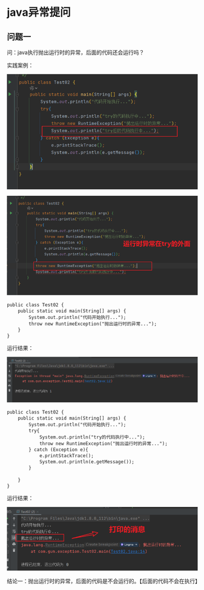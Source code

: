 # java异常提问

## 问题一

问：java执行抛出运行时的异常，后面的代码还会运行吗？

实践案例：

![image-20240507183825500](day17java异常提问.assets/image-20240507183825500.png)



![image-20240507184042692](day17java异常提问.assets/image-20240507184042692.png)



```
public class Test02 {
    public static void main(String[] args) {
        System.out.println("代码开始执行...");
        throw new RuntimeException("抛出运行时的异常...");
    }
}
```

运行结果：

![image-20240507184208413](day17java异常提问.assets/image-20240507184208413.png)



```
public class Test02 {
    public static void main(String[] args) {
        System.out.println("代码开始执行...");
        try{
            System.out.println("try的代码执行中...");
            throw new RuntimeException("抛出运行时的异常...");
        } catch (Exception e){
            e.printStackTrace();
            System.out.println(e.getMessage());
        }

    }
}

```

运行结果：

![image-20240507184324689](day17java异常提问.assets/image-20240507184324689.png)



结论一：抛出运行时的异常，后面的代码是不会运行的。【后面的代码不会在执行】
